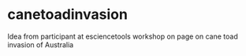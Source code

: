 # canetoadinvasion
Idea from participant at esciencetools workshop on page on cane toad invasion of Australia

